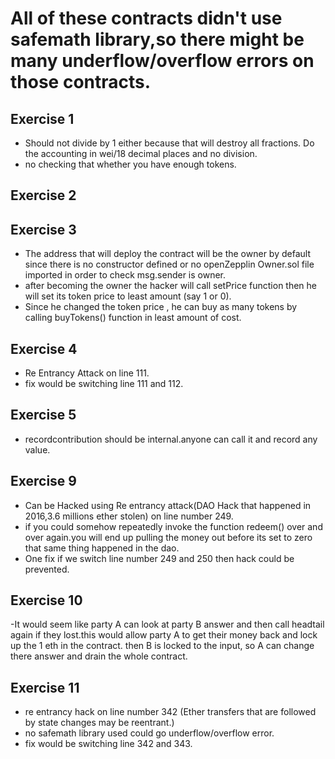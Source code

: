 # All of these contracts didn't use safemath library,so there might be many underflow/overflow errors on those contracts.

## Exercise 1
- Should not divide by  1 either because that will destroy all fractions. Do the accounting in wei/18 decimal places and no division.
- no checking that whether you have enough tokens.

## Exercise 2


## Exercise 3

- The address that will deploy the contract will be the owner by default since there is no constructor defined or no openZepplin Owner.sol file imported in order to check msg.sender is owner.
-  after becoming the owner the hacker will call setPrice function then he will set its token price to least amount (say 1 or 0).
- Since he changed the token price , he can buy as many tokens by calling buyTokens() function in least amount of cost.

## Exercise 4
- Re Entrancy Attack on line 111.
- fix would be switching line 111 and 112.

## Exercise 5
- recordcontribution should be internal.anyone can call it 
  and record any value.

## Exercise 9
- Can be Hacked using Re entrancy attack(DAO Hack that happened in 2016,3.6 millions ether stolen) on line number 249.
- if you could somehow repeatedly invoke the function redeem() over and over again.you will end up pulling the money out before its set to   zero that same thing happened in the dao.
- One fix if we switch line number 249 and 250 then hack could be prevented.

## Exercise 10

-It would seem like party A can look at party B answer and then call headtail again if they lost.this would allow party A to get their money back and lock up the 1 eth in the contract.
 then B is locked to the input, so A can change there answer and drain the whole contract.

## Exercise 11

- re entrancy hack on line number 342 (Ether transfers that are followed by state changes may be reentrant.)
- no safemath library used could go underflow/overflow error.
- fix would be switching line 342 and 343.
